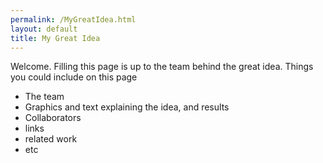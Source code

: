 ```yaml
---
permalink: /MyGreatIdea.html
layout: default
title: My Great Idea
---
```


Welcome. Filling this page is up to the team behind the great idea. Things you could include on this page
 * The team
 * Graphics and text explaining the idea, and results
 * Collaborators
 * links
 * related work 
 * etc
